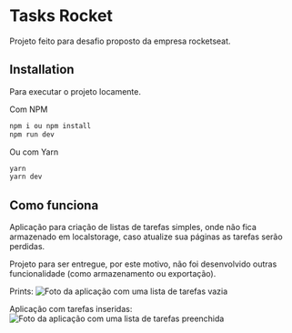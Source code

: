 # Tasks Rocket

Projeto feito para desafio proposto da empresa rocketseat.

## Installation

Para executar o projeto locamente.

Com NPM
```bash
npm i ou npm install
npm run dev
```
Ou com Yarn

```bash
yarn
yarn dev
```

## Como funciona

Aplicação para criação de listas de tarefas simples, onde não fica armazenado em localstorage, caso atualize sua páginas as tarefas serão perdidas.

Projeto para ser entregue, por este motivo, não foi desenvolvido outras funcionalidade (como armazenamento ou exportação).

Prints:
![Foto da aplicação com uma lista de tarefas vazia](https://imageup.me/images/c775d5eb-b64b-4cc0-a6c0-019b8cb36191.png)

Aplicação com tarefas inseridas:
![Foto da aplicação com uma lista de tarefas preenchida](https://imageup.me/images/b4c54ff4-bb64-4dad-a5f6-4f239e0079f6.png)
